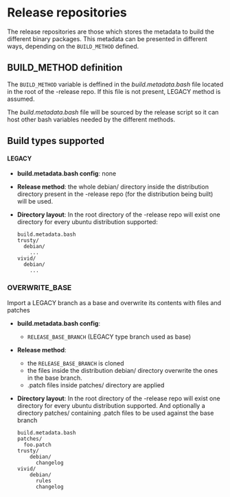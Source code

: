 # Release repositories

The release repositories are those which stores the metadata to build the
different binary packages. This metadata can be presented in different ways,
depending on the `BUILD_METHOD` defined.

## BUILD_METHOD definition

The `BUILD_METHOD` variable is deffined in the *build.metadata.bash* file
located in the root of the -release repo. If this file is not present, LEGACY
method is assumed.

The *build.metadata.bash* file will be sourced by the release script so it can
host other bash variables needed by the different methods.

## Build types supported

#### LEGACY

 * **build.metadata.bash config**: none

 * **Release method**: the whole debian/ directory inside the distribution
   directory present in the -release repo (for the distribution being built)
   will be used.

 * **Directory layout**: In the root directory of the -release repo will exist
   one directory for every ubuntu distribution supported:

   ```
   build.metadata.bash
   trusty/
     debian/
       ...
   vivid/
     debian/
       ...
    ```

### OVERWRITE_BASE

Import a LEGACY branch as a base and overwrite its contents with files and patches

 * **build.metadata.bash config**: 
    - `RELEASE_BASE_BRANCH` (LEGACY type branch used as base)

 * **Release method**: 
    - the `RELEASE_BASE_BRANCH` is cloned 
    - the files inside the distribution debian/ directory overwrite the ones in
      the base branch.
    - .patch files inside patches/ directory are applied

 * **Directory layout**: In the root directory of the -release repo will exist
   one directory for every ubuntu distribution supported. And optionally a
   directory patches/ containing .patch files to be used against the base branch

   ```
   build.metadata.bash
   patches/
     foo.patch
   trusty/ 
	   debian/ 
	     changelog 
   vivid/ 
	   debian/
	     rules
	     changelog 
  ```
